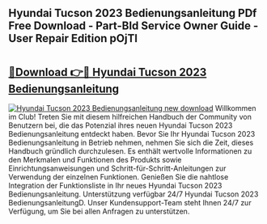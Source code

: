 ## Hyundai Tucson 2023 Bedienungsanleitung PDf Free Download - Part-BId Service Owner Guide - User Repair Edition pOjTl

# <h2><a href="http://df13mdn.blite.top/?on=Hyundai+Tucson+2023+Bedienungsanleitung">🔗Download 👉🔴 Hyundai Tucson 2023 Bedienungsanleitung</a></h2>

[![Hyundai Tucson 2023 Bedienungsanleitung new download](https://i.imgur.com/lujVjoI.png)](http://df13mdn.blite.top/?on=Hyundai+Tucson+2023+Bedienungsanleitung)
Willkommen im Club! Treten Sie mit diesem hilfreichen Handbuch der Community von Benutzern bei, die das Potenzial ihres neuen Hyundai Tucson 2023 Bedienungsanleitung entdeckt haben. Bevor Sie Ihr Hyundai Tucson 2023 Bedienungsanleitung in Betrieb nehmen, nehmen Sie sich die Zeit, dieses Handbuch gründlich durchzulesen. Es enthält wertvolle Informationen zu den Merkmalen und Funktionen des Produkts sowie Einrichtungsanweisungen und Schritt-für-Schritt-Anleitungen zur Verwendung der einzelnen Funktionen. Genießen Sie die nahtlose Integration der Funktionsliste in Ihr neues Hyundai Tucson 2023 Bedienungsanleitung. Unterstützung verfügbar 24/7 Hyundai Tucson 2023 BedienungsanleitungD. Unser Kundensupport-Team steht Ihnen 24/7 zur Verfügung, um Sie bei allen Anfragen zu unterstützen.
